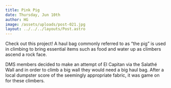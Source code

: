 ```yaml
---
title: Pink Pig
date: Thursday, Jun 10th
author: HG
image: /assets/uploads/post-021.jpg
layout: ../../../layouts/Post.astro
---
```


Check out this project! A haul bag commonly referred to as “the pig” is used in climbing to bring essential items such as food and water up as climbers ascend a rock face.

DMS members decided to make an attempt of El Capitan via the Salathé Wall and in order to climb a big wall they would need a big haul bag. After a local dumpster score of the seemingly appropriate fabric, it was game on for these climbers.
